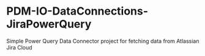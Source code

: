 # PDM-IO-DataConnections-JiraPowerQuery
Simple Power Query Data Connector project for fetching data from Atlassian Jira Cloud
